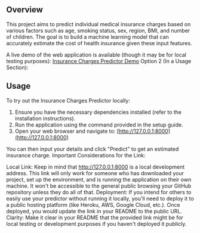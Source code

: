 
## Overview

This project aims to predict individual medical insurance charges based on various factors such as age, smoking status, sex, region, BMI, and number of children. The goal is to build a machine learning model that can accurately estimate the cost of health insurance given these input features.

A live demo of the web application is available (though it may be for local testing purposes): [Insurance Charges Predictor Demo](http://127.0.0.1:8000)
Option 2 (In a Usage Section):



## Usage

To try out the Insurance Charges Predictor locally:

1.  Ensure you have the necessary dependencies installed (refer to the installation instructions).
2.  Run the application using the command provided in the setup guide.
3.  Open your web browser and navigate to: [http://127.0.0.1:8000](http://127.0.0.1:8000)

You can then input your details and click "Predict" to get an estimated insurance charge.
Important Considerations for the Link:

Local Link: Keep in mind that http://127.0.0.1:8000 is a local development address. This link will only work for someone who has downloaded your project, set up the environment, and is running the application on their own machine. It won't be accessible to the general public browsing your GitHub repository unless they do all of that.
Deployment: If you intend for others to easily use your predictor without running it locally, you'll need to deploy it to a public hosting platform (like Heroku, AWS, Google Cloud, etc.). Once deployed, you would update the link in your README to the public URL.
Clarity: Make it clear in your README that the provided link might be for local testing or development purposes if you haven't deployed it publicly.
